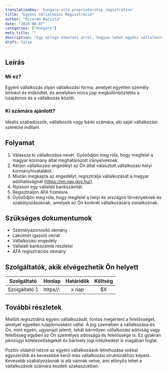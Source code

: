 ```yaml
---
translationKey: 'hungary-sole_proprietorship_registration'
title: "Egyéni Vállalkozói Regisztráció"
author: "Ricardo Batista"
date: "2024-06-07"
categories: ["Hungary"]
meta_title: ""
description: "Egy átfogó útmutató arról, hogyan lehet egyéni vállalkozót regisztrálni Magyarországon"
draft: false
---
```


## Leírás
### Mi ez?
Egyéni vállalkozás olyan vállalkozási forma, amelyet egyetlen személy birtokol és működtet, és amelyben nincs jogi megkülönböztetés a tulajdonos és a vállalkozás között.

### Ki számára ajánlott?
Ideális szabadúszók, vállalkozók vagy bárki számára, aki saját vállalkozást szeretne indítani.

## Folyamat

1. Válassza ki vállalkozása nevét. Győződjön meg róla, hogy megfelel a magyar kormány által meghatározott irányelveknek.
2. Kérjen vállalkozási engedélyt az Ön által választott vállalkozási helyi kormányhivatalától.
3. Miután megkapta az engedélyt, regisztrálja vállalkozását a magyar adóhatóságnál (https://en.nav.gov.hu/).
4. Nyisson egy vállalati bankszámlát.
5. Regisztráljon ÁFA fizetésre.
6. Győződjön meg róla, hogy megfelel a helyi és országos törvényeknek és szabályozásoknak, amelyek az Ön konkrét vállalkozására vonatkoznak.

## Szükséges dokumentumok

- Személyazonosító okmány
- Lakcímet igazoló okirat
- Vállalkozási engedély
- Vállalati bankszámla részletei
- ÁFA regisztrációs okmány

## Szolgáltatók, akik elvégezhetik Ön helyett

| Szolgáltató    |     Honlap      |     Határidők    |      Költség     |
| ---------------| ----------------|  :-------------:  | :-------------:  |
| Szolgáltató 1  |  https//:       |      x nap       |         $X        |

## További részletek

Mielőtt regisztrálná egyéni vállalkozását, fontos megérteni a felelősséget, amelyet egyetlen tulajdonosként vállal. A jog szemében a vállalkozása és Ön, mint egyén, ugyanazt jelenti, tehát bármilyen vállalkozási adósság vagy felelősség egyben az Ön személyes adóssága és felelőssége is. Ez gyakran pénzügyi kötelezettségeket és bármely jogi intézkedést is magában foglal. 

Pozitív oldalról nézve az egyéni vállalkozások létrehozása sokkal egyszerűbb és kevesebbe kerül más vállalkozási struktúrákhoz képest. Kevesebb szabályozásnak is alá vannak vetve, ami előnyös lehet a vállalkozások számára kezdeti szakaszukban.